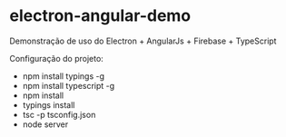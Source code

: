 # electron-angular-demo
Demonstração de uso do Electron + AngularJs + Firebase + TypeScript

Configuração do projeto:
- npm install typings -g
- npm install typescript -g
- npm install
- typings install
- tsc -p tsconfig.json
- node server
